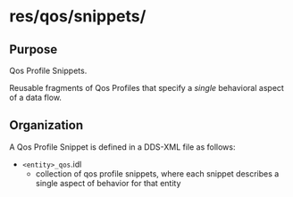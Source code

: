 # res/qos/snippets/

## Purpose

Qos Profile Snippets.

Reusable fragments of Qos Profiles that specify a *single* behavioral aspect
of a data flow.

## Organization

A Qos Profile Snippet is defined in a DDS-XML file as follows:

- `<entity>_qos`.idl
  - collection of qos profile snippets, where each snippet describes a 
    single aspect of behavior for that entity
